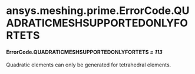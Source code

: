 # ansys.meshing.prime.ErrorCode.QUADRATICMESHSUPPORTEDONLYFORTETS



#### ErrorCode.QUADRATICMESHSUPPORTEDONLYFORTETS *= 113*

Quadratic elements can only be generated for tetrahedral elements.

<!-- !! processed by numpydoc !! -->
